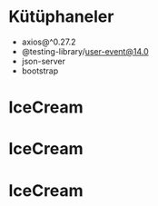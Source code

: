 # Kütüphaneler

- axios@^0.27.2
- @testing-library/user-event@14.0
- json-server
- bootstrap
# IceCream
# IceCream
# IceCream
